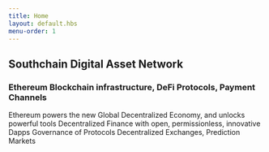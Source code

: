```yaml
---
title: Home
layout: default.hbs
menu-order: 1
---
```


## Southchain Digital Asset Network

### Ethereum Blockchain infrastructure, DeFi Protocols, Payment Channels

Ethereum powers the new Global Decentralized Economy, and unlocks powerful tools
Decentralized Finance with open, permissionless, innovative Dapps
Governance of Protocols
Decentralized Exchanges, Prediction Markets
